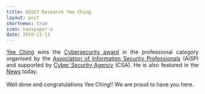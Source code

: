 ```yaml
---
title: ASSET Research Yee Ching
layout: post
shortnews: true
icon: newspaper-o
date: 2019-11-11
---
```

<p style="text-align:justify">
<a href="https://poppopretn.com/">Yee Ching</a> wins the <a href="https://www.aisp.sg/thecybersecurityawards/winners_2019.html">Cybersecurity award</a> 
in the professional category organised by the <a href="https://www.aisp.sg/">Association of Information Security Professionals</a> (AiSP) and supported 
by <a href="https://www.csa.gov.sg/">Cyber Security Agency</a> (CSA). He is also featured in the 
<a href="https://www.zaobao.com.sg/zlifestyle/powerup/story20191111-1004244">News</a> today. 

<br>
<br>
Well done and congratulations Yee Ching!! We are proud to have you here.

</p> 


